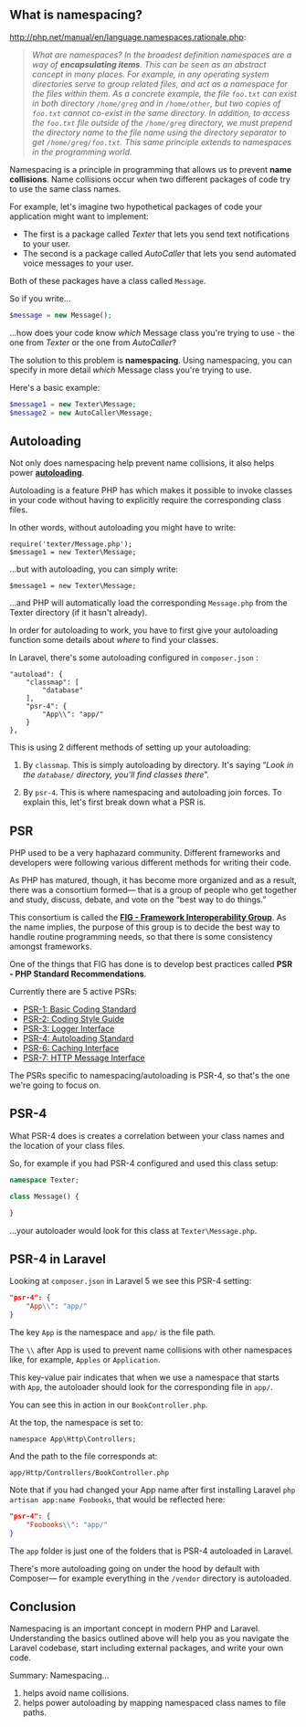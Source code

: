 ## What is namespacing?

<http://php.net/manual/en/language.namespaces.rationale.php>:

> *What are namespaces? In the broadest definition namespaces are a way of **encapsulating items**. This can be seen as an abstract concept in many places. For example, in any operating system directories serve to group related files, and act as a namespace for the files within them. As a concrete example, the file `foo.txt` can exist in both directory `/home/greg` and in `/home/other`, but two copies of `foo.txt` cannot co-exist in the same directory. In addition, to access the `foo.txt` file outside of the `/home/greg` directory, we must prepend the directory name to the file name using the directory separator to get `/home/greg/foo.txt`. This same principle extends to namespaces in the programming world.*


Namespacing is a principle in programming that allows us to prevent **name collisions**. Name collisions occur when two different packages of code try to use the same class names.

For example, let's imagine two hypothetical packages of code your application might want to implement:

+ The first is a package called *Texter* that lets you send text notifications to your user.
+ The second is a package called *AutoCaller* that lets you send automated voice messages to your user.

Both of these packages have a class called `Message`.

So if you write...

```php
$message = new Message();
```

...how does your code know *which* Message class you're trying to use - the one from *Texter* or the one from *AutoCaller*?

The solution to this problem is __namespacing__. Using namespacing, you can specify in more detail *which* Message class you're trying to use.

Here's a basic example:

```php
$message1 = new Texter\Message;
$message2 = new AutoCaller\Message;
```


## Autoloading
Not only does namespacing help prevent name collisions, it also helps power [__autoloading__](http://php.net/manual/en/language.oop5.autoload.php).

Autoloading is a feature PHP has which makes it possible to invoke classes in your code without having to explicitly require the corresponding class files.

In other words, without autoloading you might have to write:

```
require('texter/Message.php');
$message1 = new Texter\Message;
```

...but with autoloading, you can simply write:

```
$message1 = new Texter\Message;
```

...and PHP will automatically load the corresponding `Message.php` from the Texter directory (if it hasn't already).

In order for autoloading to work, you have to first give your autoloading function some details about *where* to find your classes.

In Laravel, there's some autoloading configured in `composer.json` :

```
"autoload": {
    "classmap": [
        "database"
    ],
    "psr-4": {
        "App\\": "app/"
    }
},
```

This is using 2 different methods of setting up your autoloading:

1. By `classmap`. This is simply autoloading by directory. It's saying &ldquo;*Look in the `database/` directory, you'll find classes there*&rdquo;.

2. By `psr-4`. This is where namespacing and autoloading join forces. To explain this, let's first break down what a PSR is.




## PSR
PHP used to be a very haphazard community. Different frameworks and developers were following various different methods for writing their code.

As PHP has matured, though, it has become more organized and as a result, there was a consortium formed&mdash; that is a group of people who get together and study, discuss, debate, and vote on the &ldquo;best way to do things.&rdquo;

This consortium is called the [__FIG - Framework Interoperability Group__](http://www.php-fig.org/). As the name implies, the purpose of this group is to decide the best way to handle routine programming needs, so that there is some consistency amongst frameworks.

One of the things that FIG has done is to develop best practices called __PSR - PHP Standard Recommendations__.

Currently there are 5 active PSRs:

+ [PSR-1: Basic Coding Standard](http://www.php-fig.org/psr/psr-1/)
+ [PSR-2: Coding Style Guide](http://www.php-fig.org/psr/psr-2/)
+ [PSR-3: Logger Interface](http://www.php-fig.org/psr/psr-3/)
+ [PSR-4: Autoloading Standard](http://www.php-fig.org/psr/psr-4/)
+ [PSR-6: Caching Interface](http://www.php-fig.org/psr/psr-6/)
+ [PSR-7: HTTP Message Interface](http://www.php-fig.org/psr/psr-7/)

The PSRs specific to namespacing/autoloading is PSR-4, so that's the one we're going to focus on.



## PSR-4
What PSR-4 does is creates a correlation between your class names and the location of your class files.

So, for example if you had PSR-4 configured and used this class setup:

```php
namespace Texter;

class Message() {

}
```

...your autoloader would look for this class at `Texter\Message.php`.




## PSR-4 in Laravel
Looking at `composer.json` in Laravel 5 we see this PSR-4 setting:

```json
"psr-4": {
    "App\\": "app/"
}
```

The key `App` is the namespace and `app/` is the file path.

The `\\` after App is used to prevent name collisions with other namespaces like, for example, `Apples` or `Application`.

This key-value pair indicates that when we use a namespace that starts with `App`, the autoloader should look for the corresponding file in `app/`.

You can see this in action in our `BookController.php`.

At the top, the namespace is set to:

```
namespace App\Http\Controllers;
```

And the path to the file corresponds at:

```
app/Http/Controllers/BookController.php
```

Note that if you had changed your App name after first installing Laravel `php artisan app:name Foobooks`, that would be reflected here:

```json
"psr-4": {
    "Foobooks\\": "app/"
}
```


The `app` folder is just one of the folders that is PSR-4 autoloaded in Laravel.

There's more autoloading going on under the hood by default with Composer&mdash; for example everything in the `/vendor` directory is autoloaded.




## Conclusion
Namespacing is an important concept in modern PHP and Laravel. Understanding the basics outlined above will help you as you navigate the Laravel codebase, start including external packages, and write your own code.

Summary: Namespacing...

1. helps avoid name collisions.
2. helps power autoloading by mapping namespaced class names to file paths.
